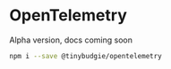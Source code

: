# OpenTelemetry

Alpha version, docs coming soon

```bash
npm i --save @tinybudgie/opentelemetry
```

